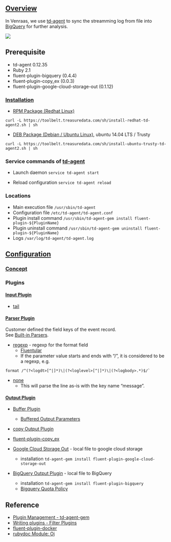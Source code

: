 ## [Overview](https://docs.fluentd.org/v1.0/articles/quickstart)
In Venraas, we use [td-agent](https://www.fluentd.org/faqs) to sync the streamming log from file into [BigQuery](https://cloud.google.com/bigquery/) for further analysis.

![](https://drive.google.com/uc?id=1jYL61DTptrXzso7g7KgT1udDF0MtOgZT)

## Prerequisite
* td-agent 0.12.35
* Ruby 2.1
* fluent-plugin-bigquery (0.4.4)
* fluent-plugin-copy_ex (0.0.3)
* fluent-plugin-google-cloud-storage-out (0.1.12)

### [Installation](http://docs.fluentd.org/v0.12/categories/installation)
* [RPM Package (Redhat Linux)](http://docs.fluentd.org/v0.12/articles/install-by-rpm)
```
curl -L https://toolbelt.treasuredata.com/sh/install-redhat-td-agent2.sh | sh
```

* [DEB Package (Debian / Ubuntu Linux)](http://docs.fluentd.org/v0.12/articles/install-by-deb), ubuntu 14.04 LTS / Trusty
```
curl -L https://toolbelt.treasuredata.com/sh/install-ubuntu-trusty-td-agent2.sh | sh
```

### Service commands of [td-agent](http://www.fluentd.org/faqs)
* Launch daemon
`service td-agent start`

* Reload configuration
`service td-agent reload`

### Locations
* Main execution file
`/usr/sbin/td-agent`
* Configuration file
`/etc/td-agent/td-agent.conf`
* Plugin install command
`/usr/sbin/td-agent-gem install fluent-plugin-${PluginName}`
* Plugin uninstall command
`/usr/sbin/td-agent-gem uninstall fluent-plugin-${PluginName}`
* Logs
`/var/log/td-agent/td-agent.log`

## [Configuration](https://docs.fluentd.org/v0.12/articles/config-file)

### [Concept](https://docs.fluentd.org/v0.12/articles/config-file#list-of-directives)

### Plugins
#### [Input Plugin](https://docs.fluentd.org/v0.12/articles/input-plugin-overview)
* [tail](https://docs.fluentd.org/v0.12/articles/in_tail)

#### [Parser Plugin](http://docs.fluentd.org/v0.12/articles/parser-plugin-overview)
Customer defined the field keys of the event record.  
See [Built-in Parsers](http://docs.fluentd.org/v0.12/articles/parser-plugin-overview#list-of-built-in-parsers).

* [regexp](https://docs.fluentd.org/v0.12/articles/parser_regexp) - regexp for the format field
  * [Fluentular](http://fluentular.herokuapp.com/)
  * If the parameter value starts and ends with “/”, it is considered to be a regexp, e.g.
```
format /^(?<logdt>[^|]*)\|(?<loglevel>[^|]*)\|(?<logbody>.*)$/`
```

* [none](https://docs.fluentd.org/v0.12/articles/parser_none)
  * This will parse the line as-is with the key name “message”.

#### [Output Plugin](https://docs.fluentd.org/v0.12/articles/output-plugin-overview#overview)
* [Buffer Plugin](http://docs.fluentd.org/v0.12/articles/buffer-plugin-overview)
  * [Buffered Output Parameters](http://docs.fluentd.org/v0.12/articles/output-plugin-overview#buffered-output-parameters)

* [copy Output Plugin](http://docs.fluentd.org/v0.12/articles/out_copy)

* [fluent-plugin-copy_ex](https://github.com/sonots/fluent-plugin-copy_ex)

* [Google Cloud Storage Out](https://github.com/matsuokah/fluent-plugin-google-cloud-storage-out) - local file to google cloud storage
  * installation `td-agent-gem install fluent-plugin-google-cloud-storage-out`
  
* [BigQuery Output Plugin](https://github.com/kaizenplatform/fluent-plugin-bigquery) - local file to BigQuery
  * installation `td-agent-gem install fluent-plugin-bigquery`
  * [Bigquery Quota Policy](https://cloud.google.com/bigquery/quota-policy#streaminginserts)

## Reference
* [Plugin Management - td-agent-gem](https://docs.fluentd.org/v0.12/articles/plugin-management)
* [Writing plugins - Filter Plugins](https://docs.fluentd.org/v0.12/articles/plugin-development)
* [fluent-plugin-docker](https://github.com/edsiper/fluent-plugin-docker/blob/master/lib/fluent/plugin/filter_docker.rb)
* [rubydoc Module: Oj](http://www.rubydoc.info/github/ohler55/oj/Oj#load-class_method)
